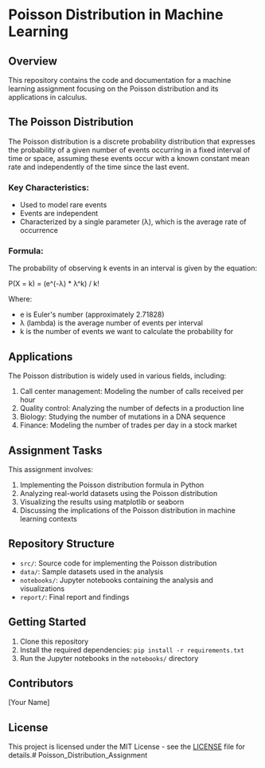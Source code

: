 # Poisson Distribution in Machine Learning

## Overview
This repository contains the code and documentation for a machine learning assignment focusing on the Poisson distribution and its applications in calculus.

## The Poisson Distribution

The Poisson distribution is a discrete probability distribution that expresses the probability of a given number of events occurring in a fixed interval of time or space, assuming these events occur with a known constant mean rate and independently of the time since the last event.

### Key Characteristics:
- Used to model rare events
- Events are independent
- Characterized by a single parameter (λ), which is the average rate of occurrence

### Formula:
The probability of observing k events in an interval is given by the equation:

P(X = k) = (e^(-λ) * λ^k) / k!

Where:
- e is Euler's number (approximately 2.71828)
- λ (lambda) is the average number of events per interval
- k is the number of events we want to calculate the probability for

## Applications

The Poisson distribution is widely used in various fields, including:

1. Call center management: Modeling the number of calls received per hour
2. Quality control: Analyzing the number of defects in a production line
3. Biology: Studying the number of mutations in a DNA sequence
4. Finance: Modeling the number of trades per day in a stock market

## Assignment Tasks

This assignment involves:

1. Implementing the Poisson distribution formula in Python
2. Analyzing real-world datasets using the Poisson distribution
3. Visualizing the results using matplotlib or seaborn
4. Discussing the implications of the Poisson distribution in machine learning contexts

## Repository Structure

- `src/`: Source code for implementing the Poisson distribution
- `data/`: Sample datasets used in the analysis
- `notebooks/`: Jupyter notebooks containing the analysis and visualizations
- `report/`: Final report and findings

## Getting Started

1. Clone this repository
2. Install the required dependencies: `pip install -r requirements.txt`
3. Run the Jupyter notebooks in the `notebooks/` directory

## Contributors

[Your Name]

## License

This project is licensed under the MIT License - see the [LICENSE](LICENSE) file for details.# Poisson_Distribution_Assignment
